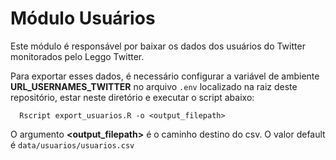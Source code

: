 # Módulo Usuários

Este módulo é responsável por baixar os dados dos usuários do Twitter monitorados pelo Leggo Twitter. 

Para exportar esses dados, é necessário configurar a variável de ambiente **URL_USERNAMES_TWITTER** no arquivo `.env` localizado na raiz deste repositório, estar neste diretório e executar o script abaixo:

```
  Rscript export_usuarios.R -o <output_filepath>
```

O argumento **<output_filepath>** é o caminho destino do csv. O valor default é `data/usuarios/usuarios.csv`